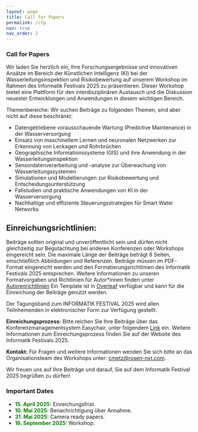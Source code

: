 ```yaml
---
layout: page
title: Call for Papers
permalink: /cfp
nav: true
nav_order: 2
---
```


### Call for Papers
Wir laden Sie herzlich ein, Ihre Forschungsergebnisse und innovativen Ansätze im Bereich der Künstlichen Intelligenz (KI) bei der Wasserleitungsinspektion und Risikobewertung auf unserem Workshop im Rahmen des Informatik Festivals 2025 zu präsentieren. Dieser Workshop bietet eine Plattform für den interdisziplinären Austausch und die Diskussion neuester Entwicklungen und Anwendungen in diesem wichtigen Bereich.

Themenbereiche: Wir suchen Beiträge zu folgenden Themen, sind aber nicht auf diese beschränkt:
* Datengetriebene vorausschauende Wartung (Predictive Maintenance) in der Wasserversorgung
* Einsatz von maschinellem Lernen und neuronalen Netzwerken zur Erkennung von Leckagen und Rohrbrüchen
* Geographische Informationssysteme (GIS) und ihre Anwendung in der Wasserleitungsinspektion
* Sensordatenverarbeitung und -analyse zur Überwachung von Wasserleitungssystemen
* Simulationen und Modellierungen zur Risikobewertung und Entscheidungsunterstützung
* Fallstudien und praktische Anwendungen von KI in der Wasserversorgung
* Nachhaltige und effiziente Steuerungsstrategien für Smart Water Networks

## Einreichungsrichtlinien:
Beiträge sollten original und unveröffentlicht sein und dürfen nicht gleichzeitig zur Begutachtung bei anderen Konferenzen oder Workshops eingereicht sein. Die maximale Länge der Beiträge beträgt 8 Seiten, einschließlich Abbildungen und Referenzen. Beiträge müssen im PDF-Format eingereicht werden und den Formatierungsrichtlinien des Informatik Festivals 2025 entsprechen.  Weitere Informationen zu unseren Formatvorgaben und Richtlinien für Autor*innen finden unter [Autorenrichtlinien](https://gi.de/service/publikationen/lni)
Ein Template ist in [Overleaf](https://www.overleaf.com/latex/templates/template-for-lecture-notes-in-informatics-lni-manuscripts/hydnrjckjwrp) verfügbar und kann für die Einreichung der Beiträge genutzt werden.

Der Tagungsband zum INFORMATIK FESTIVAL 2025 wird allen Teilnhemenden in elektronischer Form zur Verfügung gestellt.

**Einreichungsprozess:** Bitte reichen Sie Ihre Beiträge über das Konferenzmanagementsystem Easychair, unter folgendem [Link](https://easychair.org/waterline40) ein. Weitere Informationen zum Einreichungsprozess finden Sie auf der Website des Informatik Festivals 2025.

**Kontakt:** Für Fragen und weitere Informationen wenden Sie sich bitte an das Organisationsteam des Workshops unter: [cmetz@rosen-nxt.com](mailto:cmetz@rosen-nxt.com).

Wir freuen uns auf Ihre Beiträge und darauf, Sie auf dem Informatik Festival 2025 begrüßen zu dürfen!

### Important Dates

* <b style="color:green"> 15. April 2025:</b>  Einreichungsfrist.
* <b style="color:green"> 10. Mai 2025:</b> Benachrichtigung über Annahme.
* <b style="color:green"> 31. Mai 2025:</b> Camera ready papers.
* <b style="color:green"> 16. September 2025: </b> Workshop.

